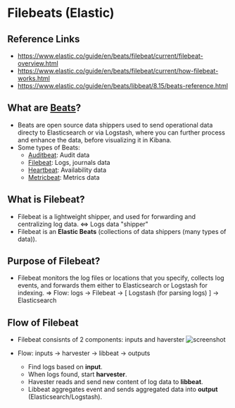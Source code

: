 # Filebeats (Elastic)

## Reference Links
- https://www.elastic.co/guide/en/beats/filebeat/current/filebeat-overview.html
- https://www.elastic.co/guide/en/beats/filebeat/current/how-filebeat-works.html
- https://www.elastic.co/guide/en/beats/libbeat/8.15/beats-reference.html

## What are [Beats](https://www.elastic.co/guide/en/beats/libbeat/8.15/beats-reference.html)?
- Beats are open source data shippers used to send operational data directy to Elasticsearch or via Logstash, where you can further process and enhance the data, before visualizing it in Kibana.
- Some types of Beats:
  - [Auditbeat](https://www.elastic.co/products/beats/auditbeat): Audit data
  - [Filebeat](https://www.elastic.co/products/beats/filebeat): Logs, journals data
  - [Heartbeat](https://www.elastic.co/products/beats/heartbeat): Availability data
  - [Metricbeat](https://www.elastic.co/products/beats/metricbeat): Metrics data

## What is Filebeat?
- Filebeat is a lightweight shipper, and used for forwarding and centralizing log data. <=> Logs data "shipper"
- Filebeat is an **Elastic Beats** (collections of data shippers (many types of data)).

## Purpose of Filebeat?
- Filebeat monitors the log files or locations that you specify, collects log events, and forwards them either to Elasticsearch or Logstash for indexing.
=> Flow: logs -> Filebeat -> [ Logstash (for parsing logs) ] -> Elasticsearch

## Flow of Filebeat
- Filebeat consisnts of 2 components: inputs and haverster
![screenshot](./img/filebeat_1.png.png)

- Flow: inputs -> harvester -> libbeat -> outputs
  - Find logs based on **input**.
  - When logs found, start **harvester**.
  - Havester reads and send new content of log data to **libbeat**.
  - Libbeat aggregates event and sends aggregated data into **output** (Elasticsearch/Logstash).
